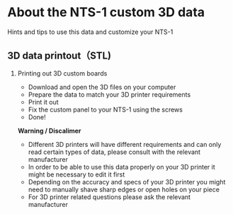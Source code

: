 # About the NTS-1 custom 3D data

Hints and tips to use this data and customize your NTS-1

## 3D data printout（STL)

1. Printing out 3D custom boards

	- Download and open the 3D files on your computer
	- Prepare the data to match your 3D printer requirements
	- Print it out
	- Fix the custom panel to your NTS-1 using the screws
	- Done!
  
	__Warning / Discalimer__

	- Different 3D printers will have different requirements and can only read certain types of data, please consult with the relevant manufacturer
	- In order to be able to use this data properly on your 3D printer it might be necessary to edit it first
	- Depending on the accuracy and specs of your 3D printer you might need to manually shave sharp edges or open holes on your piece
	- For 3D printer related questions please ask the relevant manufacturer
